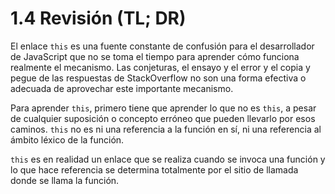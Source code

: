 # 1.4 Revisión \(TL; DR\)

El enlace `this` es una fuente constante de confusión para el desarrollador de JavaScript que no se toma el tiempo para aprender cómo funciona realmente el mecanismo. Las conjeturas, el ensayo y el error y el copia y pegue de las respuestas de StackOverflow no son una forma efectiva o adecuada de aprovechar este importante mecanismo.

Para aprender `this`, primero tiene que aprender lo que no es `this`, a pesar de cualquier suposición o concepto erróneo que pueden llevarlo por esos caminos. `this` no es ni una referencia a la función en sí, ni una referencia al ámbito léxico de la función.

`this` es en realidad un enlace que se realiza cuando se invoca una función y lo que hace referencia se determina totalmente por el sitio de llamada donde se llama la función.

